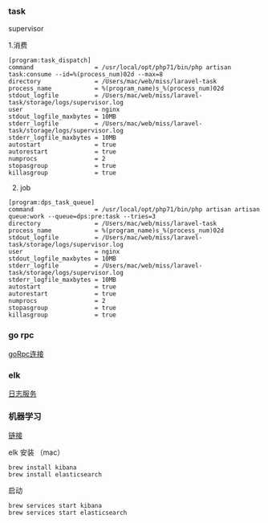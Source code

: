 ### task

supervisor

1.消费

~~~
[program:task_dispatch]
command                 = /usr/local/opt/php71/bin/php artisan task:consume --id=%(process_num)02d --max=8
directory               = /Users/mac/web/miss/laravel-task
process_name            = %(program_name)s_%(process_num)02d
stdout_logfile          = /Users/mac/web/miss/laravel-task/storage/logs/supervisor.log
user                    = nginx
stdout_logfile_maxbytes = 10MB
stderr_logfile          = /Users/mac/web/miss/laravel-task/storage/logs/supervisor.log
stderr_logfile_maxbytes = 10MB
autostart               = true
autorestart             = true
numprocs                = 2
stopasgroup             = true
killasgroup             = true
~~~ 

2. job

~~~
[program:dps_task_queue]
command                 = /usr/local/opt/php71/bin/php artisan artisan queue:work --queue=dps:pre:task --tries=3
directory               = /Users/mac/web/miss/laravel-task
process_name            = %(program_name)s_%(process_num)02d
stdout_logfile          = /Users/mac/web/miss/laravel-task/storage/logs/supervisor.log
user                    = nginx
stdout_logfile_maxbytes = 10MB
stderr_logfile          = /Users/mac/web/miss/laravel-task/storage/logs/supervisor.log
stderr_logfile_maxbytes = 10MB
autostart               = true
autorestart             = true
numprocs                = 2
stopasgroup             = true
killasgroup             = true
~~~

### go rpc

[goRpc连接](https://github.com/missxiaolin/go-rpc)

### elk

[日志服务](https://github.com/missxiaolin/laravel-elk)

### 机器学习
[链接](https://github.com/missxiaolin/laravel-swoole-ml)
 
elk 安装 （mac）

~~~
brew install kibana
brew install elasticsearch
~~~

启动

~~~
brew services start kibana
brew services start elasticsearch
~~~

